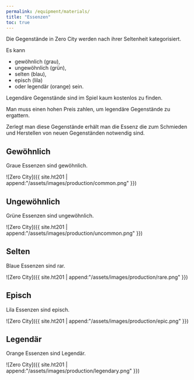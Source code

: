 ```yaml
---
permalink: /equipment/materials/
title: "Essenzen"
toc: true
---
```


Die Gegenstände in Zero City werden nach ihrer Seltenheit kategorisiert.

Es kann

- gewöhnlich (grau),
- ungewöhnlich (grün),
- selten (blau),
- episch (lila)
- oder legendär (orange) sein.

Legendäre Gegenstände sind im Spiel kaum kostenlos zu finden.

Man muss einen hohen Preis zahlen, um legendäre Gegenstände zu ergattern.

Zerlegt man diese Gegenstände erhält man die Essenz die zum Schmieden und Herstellen von neuen Gegenständen notwendig sind.

## Gewöhnlich

Graue Essenzen sind gewöhnlich.

![Zero City]({{ site.ht201 | append:"/assets/images/production/common.png" }})

## Ungewöhnlich

Grüne Essenzen sind ungewöhnlich.

![Zero City]({{ site.ht201 | append:"/assets/images/production/uncommon.png" }})

## Selten

Blaue Essenzen sind rar.

![Zero City]({{ site.ht201 | append:"/assets/images/production/rare.png" }})

## Episch

Lila Essenzen sind episch.

![Zero City]({{ site.ht201 | append:"/assets/images/production/epic.png" }})

## Legendär

Orange Essenzen sind Legendär.

![Zero City]({{ site.ht201 | append:"/assets/images/production/legendary.png" }})
